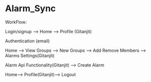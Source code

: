 # Alarm_Sync

WorkFlow:

Login/signup --> Home --> Profile (Gitanjit)

Authentication (email)

Home --> View Groups --> New Groups --> Add Remove Members --> Alarms Settings(Gitanjit)

Alarm Api Functionality(Gitanjit) --> Create Alarm

Home--> Profile(Gitanjit)--> Logout
